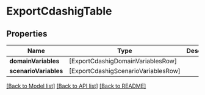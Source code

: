 # ExportCdashigTable

## Properties
Name | Type | Description | Notes
------------ | ------------- | ------------- | -------------
**domainVariables** | [ExportCdashigDomainVariablesRow] |  | [optional] 
**scenarioVariables** | [ExportCdashigScenarioVariablesRow] |  | [optional] 

[[Back to Model list]](../README.md#documentation-for-models) [[Back to API list]](../README.md#documentation-for-api-endpoints) [[Back to README]](../README.md)


